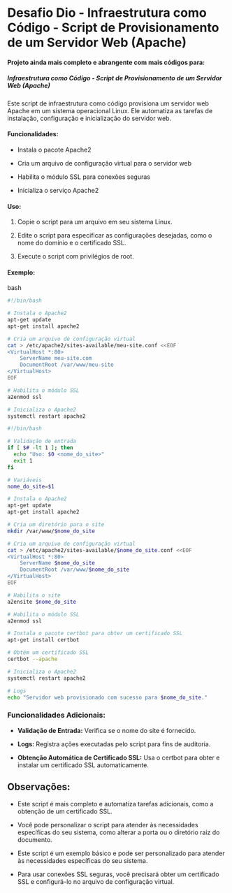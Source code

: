 

# Desafio Dio - Infraestrutura como Código - Script de Provisionamento de um Servidor Web (Apache)



####     Projeto ainda mais completo e abrangente com mais códigos para: 

##### Infraestrutura como Código - Script de Provisionamento de um Servidor Web (Apache)



Este script de infraestrutura como código provisiona um servidor web Apache em um sistema operacional Linux. Ele automatiza as tarefas de instalação, configuração e inicialização do servidor web.



#### **Funcionalidades:**

- Instala o pacote Apache2

- Cria um arquivo de configuração virtual para o servidor web

- Habilita o módulo SSL para conexões seguras

- Inicializa o serviço Apache2

  

#### **Uso:**

1. Copie o script para um arquivo em seu sistema Linux.

2. Edite o script para especificar as configurações desejadas, como o nome do domínio e o certificado SSL.

3. Execute o script com privilégios de root.

   

#### **Exemplo:**

bash



```bash
#!/bin/bash

# Instala o Apache2
apt-get update
apt-get install apache2

# Cria um arquivo de configuração virtual
cat > /etc/apache2/sites-available/meu-site.conf <<EOF
<VirtualHost *:80>
    ServerName meu-site.com
    DocumentRoot /var/www/meu-site
</VirtualHost>
EOF

# Habilita o módulo SSL
a2enmod ssl

# Inicializa o Apache2
systemctl restart apache2
```



```bash
#!/bin/bash

# Validação de entrada
if [ $# -lt 1 ]; then
  echo "Uso: $0 <nome_do_site>"
  exit 1
fi

# Variáveis
nome_do_site=$1

# Instala o Apache2
apt-get update
apt-get install apache2

# Cria um diretório para o site
mkdir /var/www/$nome_do_site

# Cria um arquivo de configuração virtual
cat > /etc/apache2/sites-available/$nome_do_site.conf <<EOF
<VirtualHost *:80>
    ServerName $nome_do_site
    DocumentRoot /var/www/$nome_do_site
</VirtualHost>
EOF

# Habilita o site
a2ensite $nome_do_site

# Habilita o módulo SSL
a2enmod ssl

# Instala o pacote certbot para obter um certificado SSL
apt-get install certbot

# Obtém um certificado SSL
certbot --apache

# Inicializa o Apache2
systemctl restart apache2

# Logs
echo "Servidor web provisionado com sucesso para $nome_do_site."
```



### **Funcionalidades Adicionais:**



- **Validação de Entrada:** Verifica se o nome do site é fornecido.

- **Logs:** Registra ações executadas pelo script para fins de auditoria.

- **Obtenção Automática de Certificado SSL:** Usa o certbot para obter e instalar um certificado SSL automaticamente.

  

## **Observações:**



- Este script é mais completo e automatiza tarefas adicionais, como a obtenção de um certificado SSL.
- Você pode personalizar o script para atender às necessidades específicas do seu sistema, como alterar a porta ou o diretório raiz do documento.

- Este script é um exemplo básico e pode ser personalizado para atender às necessidades específicas do seu sistema.
- Para usar conexões SSL seguras, você precisará obter um certificado SSL e configurá-lo no arquivo de configuração virtual.

